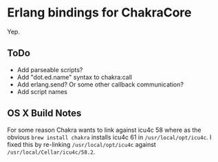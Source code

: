 Erlang bindings for ChakraCore
===

Yep.


ToDo
---

* Add parseable scripts?
* Add "dot.ed.name" syntax to chakra:call
* Add erlang.send? Or some other callback communication?
* Add script names

OS X Build Notes
---

For some reason Chakra wants to link against icu4c 58 where as the obvious
`brew install chakra` installs icu4c 61 in `/usr/local/opt/icu4c`. I fixed
this by re-linking `/usr/local/opt/icu4c` against
`/usr/local/Cellar/icu4c/58.2`.